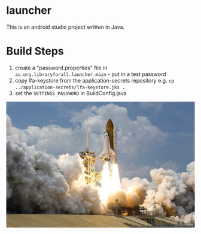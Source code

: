 launcher
===

This is an android studio project written in Java.

Build Steps
===
1. create a "password.properties" file in `au.org.libraryforall.launcher.main` - put in a test password
2. copy lfa-keystore from the application-secrets repository e.g. `cp ../application-secrets/lfa-keystore.jks .`
3. set the `SETTINGS_PASSWORD` in BuildConfig.java



![launcher](./src/site/resources/launcher.jpg?raw=true)

